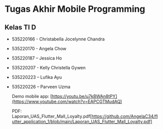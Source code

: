 # Tugas Akhir Mobile Programming
## Kelas TI D

- 535220166 - Christabella Jocelynne Chandra
- 535220170 - Angela Chow
- 535220187 – Jessica Ho
- 535220207 - Kelly Christella Gywen
- 535220223 – Lufika Ayu
- 535220226 – Parveen Uzma

  Demo mobile app: [https://youtu.be/u7kBWAn8tPY](https://www.youtube.com/watch?v=EAPCGTMudAQ)
  
  PDF: Laporan_UAS_Flutter_Mall_Loyalty.pdf[https://github.com/AngelaC34/flutter_application_1/blob/main/Laporan_UAS_Flutter_Mall_Loyalty.pdf]

